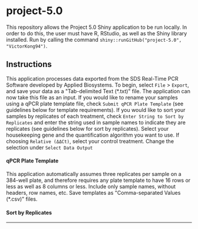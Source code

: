 # project-5.0
This repository allows the Project 5.0 Shiny application to be run locally. In
order to do this, the user must have R, RStudio, as well as the Shiny library
installed. Run by calling the command
`shiny::runGitHub("project-5.0", "VictorKong94")`.

## Instructions
This application processes data exported from the SDS Real-Time PCR Software
developed by Applied Biosystems. To begin, select `File` > `Export`, and save
your data as a "Tab-delimited Text (*.txt)" file. The application can now take
this file as an input. If you would like to rename your samples using a qPCR
plate template file, check `Submit qPCR Plate Template` (see guidelines below
for template requirements). If you would like to sort your samples by replicates
of each treatment, check `Enter String to Sort by Replicates` and enter the
string used in sample names to indicate they are replicates (see guidelines
below for sort by replicates). Select your housekeeping gene and the
quantification algorithm you want to use. If choosing `Relative (ΔΔCt)`, select
your control treatment. Change the selection under `Select Data Output`

#### qPCR Plate Template
This application automatically assumes three replicates per sample on a 384-well
plate, and therefore requires any plate template to have 16 rows or less as well
as 8 columns or less. Include only sample names, without headers, row names,
etc. Save templates as "Comma-separated Values (*.csv)" files.

#### Sort by Replicates

--------------------------------------------------------------------------------
